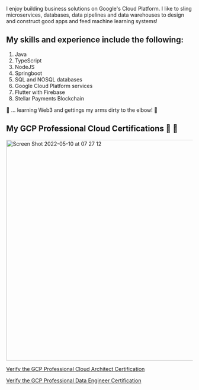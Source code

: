 I enjoy building business solutions on Google's Cloud Platform. I like to sling microservices, databases, data pipelines and data warehouses to design and construct good apps and feed machine learning systems!

## My skills and experience include the following:
1. Java
2. TypeScript
3. NodeJS
4. Springboot
5. SQL and NOSQL databases
6. Google Cloud Platform services
7. Flutter with Firebase
8. Stellar Payments Blockchain

🍎 ... learning Web3 and gettings my arms dirty to the elbow! 🍎

## My GCP Professional Cloud Certifications 👋 👋
<img width="594" alt="Screen Shot 2022-05-10 at 07 27 12" src="https://user-images.githubusercontent.com/343710/167548728-eb8ebb52-04dc-42ef-9a10-febee82cb705.png">

[Verify the GCP Professional Cloud Architect Certification](https://www.credential.net/639a436a-58dd-4f27-8720-31bd79836c93?key=449eefa5bc8a3bb4cb29c8cba04acfa62d698b52f7afcbe2209fbdb31f4b3df3)

[Verify the GCP Professional Data Engineer Certification](https://www.credential.net/5e605a5b-4b1c-4380-8024-deb34f975f86?key=6714f2885cf5bd5d43f2779db3e99d80c5db226942292c9392489a702e9664dd#gs.101v3ak)

